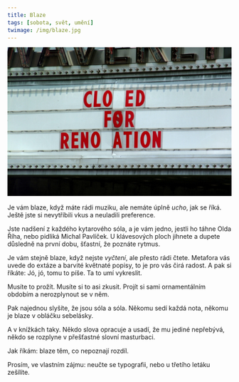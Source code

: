 ```yaml
---
title: Blaze
tags: [sobota, svět, umění]
twimage: /img/blaze.jpg
---
```


![cover](/img/blaze.jpg)

Je vám blaze, když máte rádi muziku, ale nemáte úplně _ucho_, jak se říká. Ještě jste si nevytříbili vkus a neuladili preference.

Jste nadšení z každého kytarového sóla, a je vám jedno, jestli ho táhne Olda Říha, nebo pidliká Michal Pavlíček. U klávesových ploch jihnete a dupete důsledně na první dobu, šťastní, že poznáte rytmus.

Je vám stejně blaze, když nejste _vyčtení_, ale přesto rádi čtete. Metafora vás uvede do extáze a barvité květnaté popisy, to je pro vás čirá radost. A pak si říkáte: Jó, jó, tomu to píše. Ta to umí vykreslit.

Musíte to prožít. Musíte si to asi zkusit. Projít si sami ornamentálním obdobím a nerozplynout se v něm.

Pak najednou slyšíte, že jsou sóla a sóla. Někomu sedí každá nota, někomu je blaze v obláčku sebelásky.

A v knížkách taky. Někdo slova opracuje a usadí, že mu jediné nepřebývá, někdo se rozplyne v přešťastné slovní masturbaci.

Jak říkám: blaze těm, co nepoznají rozdíl.

Prosím, ve vlastním zájmu: neučte se typografii, nebo u třetího letáku zešílíte.